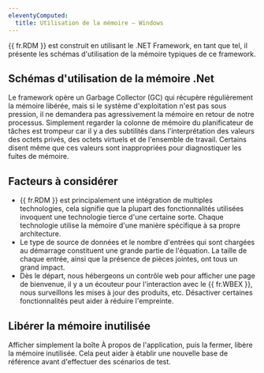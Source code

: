 ```yaml
---
eleventyComputed:
  title: Utilisation de la mémoire – Windows
---
```

{{ fr.RDM }} est construit en utilisant le .NET Framework, en tant que tel, il présente les schémas d'utilisation de la mémoire typiques de ce framework.

## Schémas d'utilisation de la mémoire .Net

Le framework opère un Garbage Collector (GC) qui récupère régulièrement la mémoire libérée, mais si le système d'exploitation n'est pas sous pression, il ne demandera pas agressivement la mémoire en retour de notre processus. Simplement regarder la colonne de mémoire du planificateur de tâches est trompeur car il y a des subtilités dans l'interprétation des valeurs des octets privés, des octets virtuels et de l'ensemble de travail. Certains disent même que ces valeurs sont inappropriées pour diagnostiquer les fuites de mémoire.

## Facteurs à considérer

* {{ fr.RDM }} est principalement une intégration de multiples technologies, cela signifie que la plupart des fonctionnalités utilisées invoquent une technologie tierce d'une certaine sorte. Chaque technologie utilise la mémoire d'une manière spécifique à sa propre architecture.
* Le type de source de données et le nombre d'entrées qui sont chargées au démarrage constituent une grande partie de l'équation. La taille de chaque entrée, ainsi que la présence de pièces jointes, ont tous un grand impact.
* Dès le départ, nous hébergeons un contrôle web pour afficher une page de bienvenue, il y a un écouteur pour l'interaction avec le {{ fr.WBEX }}, nous surveillons les mises à jour des produits, etc. Désactiver certaines fonctionnalités peut aider à réduire l'empreinte.

## Libérer la mémoire inutilisée

Afficher simplement la boîte À propos de l'application, puis la fermer, libère la mémoire inutilisée. Cela peut aider à établir une nouvelle base de référence avant d'effectuer des scénarios de test.
